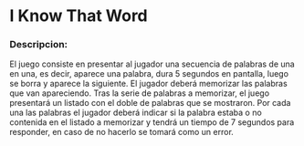 # I Know That Word
### Descripcion:

 El juego consiste en presentar al jugador una secuencia de palabras de una en una, es decir, aparece una palabra, dura 5 segundos en pantalla, luego se borra y aparece la siguiente. El jugador deberá memorizar las palabras que van apareciendo.
 Tras la serie de palabras a memorizar, el juego presentará un listado con el doble de palabras que se mostraron. Por cada una las palabras el jugador deberá indicar si la palabra estaba o no contenida en el listado a memorizar y tendrá un tiempo de 7 segundos para responder, en caso de no hacerlo se tomará como un error.
